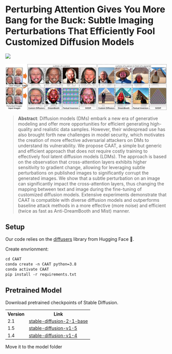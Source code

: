 # Perturbing Attention Gives You More Bang for the Buck: Subtle Imaging Perturbations That Efficiently Fool Customized Diffusion Models
<a href="https://arxiv.org/abs/2404.15081"><img src="https://img.shields.io/badge/arxiv-2404.15081-red?style=for-the-badge"></a>
<div align="center">
    <img width="1000" alt="teaser" src="assets/CAAT.png"/>
</div>

> **Abstract**: Diffusion models (DMs) embark a new era of generative modeling and offer more opportunities for efficient generating high-quality and realistic data samples. However, their widespread use has also brought forth new challenges in model security, which motivates the creation of more effective adversarial attackers on DMs to understand its vulnerability. We propose CAAT, a simple but generic and efficient approach that does not require costly training to effectively fool latent diffusion models (LDMs). The approach is based on the observation that cross-attention layers exhibits higher sensitivity to gradient change, allowing for leveraging subtle perturbations on published images to significantly corrupt the generated images. We show that a subtle perturbation on an image can significantly impact the cross-attention layers, thus changing the mapping between text and image during the fine-tuning of customized diffusion models. Extensive experiments demonstrate that CAAT is compatible with diverse diffusion models and outperforms baseline attack methods in a more effective (more noise) and efficient (twice as fast as Anti-DreamBooth and Mist) manner.

## Setup
Our code relies on the [diffusers](https://github.com/huggingface/diffusers) library from Hugging Face 🤗.

Create envrionment:
```shell
cd CAAT
conda create -n CAAT python=3.8 
conda activate CAAT  
pip install -r requirements.txt  
```

## Pretrained Model
Download pretrained checkpoints of Stable Diffusion.
<table style="width:100%">
  <tr>
    <th>Version</th>
    <th>Link</th>
  </tr>
  <tr>
    <td>2.1</td>
    <td><a href="https://huggingface.co/stabilityai/stable-diffusion-2-1-base">stable-diffusion-2-1-base</a></td>
  </tr>
  <tr>
    <td>1.5</td>
    <td><a href="https://huggingface.co/runwayml/stable-diffusion-v1-5">stable-diffusion-v1-5</a></td>
  </tr>
  <tr>
    <td>1.4</td>
    <td><a href="https://huggingface.co/CompVis/stable-diffusion-v1-4">stable-diffusion-v1-4</a></td>
  </tr>
</table>

Move it to the model folder
